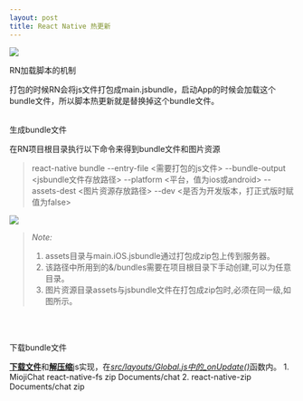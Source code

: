 ```yaml
---
layout: post
title: React Native 热更新
---
```


![]({{site.baseurl}}/public/images/hot/hot00-.png)
<p class="subTitle">RN加载脚本的机制</p>
打包的时候RN会将js文件打包成main.jsbundle，启动App的时候会加载这个bundle文件，所以脚本热更新就是替换掉这个bundle文件。
<br />
<br />
<p class="subTitle">生成bundle文件</p>
在RN项目根目录执行以下命令来得到bundle文件和图片资源

> react-native bundle --entry-file &lt;需要打包的js文件&gt; --bundle-output &lt;jsbundle文件存放路径&gt; --platform &lt;平台，值为ios或android&gt; --assets-dest &lt;图片资源存放路径&gt; --dev &lt;是否为开发版本，打正式版时赋值为false&gt;

![]({{site.baseurl}}/public/images/hot/hot01.png)
<blockquote>
	<i>Note:</i>
	<ol>
		<li>assets目录与main.iOS.jsbundle通过打包成zip包上传到服务器。</li>
		<li>该路径中所用到的&/bundles需要在项目根目录下手动创建,可以为任意目录。</li>
		<li>图片资源目录assets与jsbundle文件在打包成zip包时,必须在同一级,如图所示。</li>
	</ol>
</blockquote>
<br />
<br />
<p class="subTitle">下载bundle文件</p>
<u><b>下载文件</b></u>和<u><b>解压缩</b></u>js实现，在<u><i>src/layouts/Global.js中的_onUpdate()</i></u>函数内。  
1. MiojiChat   react-native-fs    zip         Documents/chat     2.        react-native-zip      Documents/chat    zip       